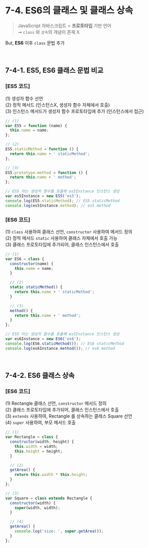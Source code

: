 # 7-4. ES6의 클래스 및 클래스 상속

> JavaScript 자바스크립트 = **프로토타입** 기반 언어 <br>
> ➞ `class` 와 `상속`의 개념이 존재 X

But, **ES6** 이후 `class` 문법 추가

<br>

## 7-4-1. ES5, ES6 클래스 문법 비교

### [ES5 코드]

(1) 생성자 함수 선언 <br>
(2) 정적 메서드 (인스턴스X, 생성자 함수 자체에서 호출) <br>
(3) 인스턴스 메서드가 생성자 함수 프로토타입에 추가 (인스턴스에서 접근)

```js
// (1)
var ES5 = function (name) {
  this.name = name;
};

// (2)
ES5.staticMethod = function () {
  return this.name + ' staticMethod';
};

// (3)
ES5.prototype.method = function () {
  return this.name + ' method';
};

// ES5 라는 생성자 함수를 호출해 es5Instance 인스턴스 생성
var es5Instance = new ES5('es5');
console.log(ES5.staticMethod); // ES5 staticMethod
console.log(es5Instance.method); // es5 method
```

### [ES6 코드]

(1) `class` 사용하여 클래스 선언, `constructor` 사용하여 메서드 정의 <br>
(2) 정적 메서드 `static` 사용하여 클래스 자체에서 호출 가능 <br>
(3) 클래스 프로토타입에 추가되어, 클래스 인스턴스에서 호출 <br>

```js
// (1)
var ES6 = class {
  constructor(name) {
    this.name = name;
  }

  // (2)
  static staticMethod() {
    return this.name + ' staticMethod';
  }

  // (3)
  method() {
    return this.name + ' method';
  }
};

// ES5 라는 생성자 함수를 호출해 es5Instance 인스턴스 생성
var es6Instance = new ES6('es6');
console.log(ES6.staticMethod()); // ES6 staticMethod
console.log(es6Instance.method()); // es6 method
```

<br>

## 7-4-2. ES6 클래스 상속

### [ES6 코드]

(1) Rectangle 클래스 선언, `constructor` 메서드 정의 <br>
(2) 클래스 프로토타입에 추가되어, 클래스 인스턴스에서 호출 <br>
(3) `extends` 사용하여, Rectangle 를 상속하는 클래스 Square 선언 <br>
(4) `super` 사용하여, 부모 메서드 호출

```js
// (1)
var Rectangle = class {
  constructor(width, height) {
    this.width = width;
    this.height = height;
  }

  // (2)
  getArea() {
    return this.width * this.height;
  }
};

// (3)
var Square = class extends Rectangle {
  constructor(width) {
    super(width, width);
  }

  // (4)
  getArea() {
    console.log('size: ', super.getArea());
  }
};
```
